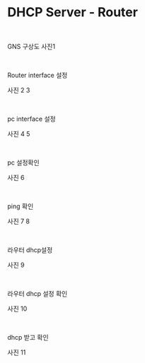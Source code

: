 # DHCP Server - Router

<br>

GNS 구상도    사진1

<br>

Router interface 설정

사진 2 3

<br>

pc interface 설정

사진 4 5

<br>

pc 설정확인

사진 6

<br>

ping 확인

사진 7 8

<br>

라우터 dhcp설정

사진 9

<br>

라우터 dhcp 설정 확인

사진 10

<br>

dhcp 받고 확인

사진 11

<br>

